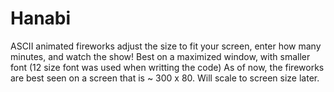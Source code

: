 # Hanabi
ASCII animated fireworks
adjust the size to fit your screen, enter how many minutes, and watch the show!
Best on a maximized window, with smaller font (12 size font was used when writting the code)
As of now, the fireworks are best seen on a screen that is ~ 300 x 80. Will scale to screen size later.
